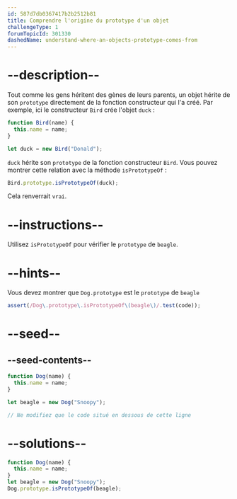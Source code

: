 ```yaml
---
id: 587d7db0367417b2b2512b81
title: Comprendre l'origine du prototype d'un objet
challengeType: 1
forumTopicId: 301330
dashedName: understand-where-an-objects-prototype-comes-from
---
```


# --description--

Tout comme les gens héritent des gènes de leurs parents, un objet hérite de son `prototype` directement de la fonction constructeur qui l'a créé. Par exemple, ici le constructeur `Bird` crée l'objet `duck` :

```js
function Bird(name) {
  this.name = name;
}

let duck = new Bird("Donald");
```

`duck` hérite son `prototype` de la fonction constructeur `Bird`. Vous pouvez montrer cette relation avec la méthode `isPrototypeOf` :

```js
Bird.prototype.isPrototypeOf(duck);
```

Cela renverrait `vrai`.

# --instructions--

Utilisez `isPrototypeOf` pour vérifier le `prototype` de `beagle`.

# --hints--

Vous devez montrer que `Dog.prototype` est le `prototype` de `beagle`

```js
assert(/Dog\.prototype\.isPrototypeOf\(beagle\)/.test(code));
```

# --seed--

## --seed-contents--

```js
function Dog(name) {
  this.name = name;
}

let beagle = new Dog("Snoopy");

// Ne modifiez que le code situé en dessous de cette ligne
```

# --solutions--

```js
function Dog(name) {
  this.name = name;
}
let beagle = new Dog("Snoopy");
Dog.prototype.isPrototypeOf(beagle);
```
